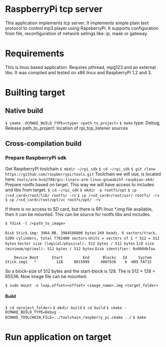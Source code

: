 # RaspberryPi tcp server
This application implements tcp server. It implements simple plain text protocol to control mp3 player using RapsberryPi. It supports configuration from file, reconfiguration of network setings like: ip, mask or gateway.

# Requirements
This is linux based application. Requires pthread, mpg123 and ao external libs. It was compiled and tested on x86 linux and RaspberryPi 1,2 and 3.

# Builting target
## Native build
`$ cmake -DCMAKE_BUILD_TYPE=<type> <path_to_project>`
`$ make`
type: Debug, Release
path_to_project: location of rpi_tcp_listener sources

## Cross-compilation build
### Prepare RaspberryPi sdk
Get RaspberryPi toolchain
`$ mkdir ~/rpi_sdk`
`$ cd ~/rpi_sdk`
`$ git clone https://github.com/raspberrypi/tools.git`
Toolchain we will use, is located here:
`tools/arm-bcm2708/gcc-linaro-arm-linux-gnueabihf-raspbian-x64/`
Prepare rootfs based on target. This way we will have access to includes and libs from target.
`$ cd ~/rpi_sdk`
`$ mkdir -p rootfs/opt`
`$ cp /<sd_card>/root/lib/ rootfs/ -rv`
`$ cp /<sd_card>/root/usr/ rootfs/ -rv`
`$ cp /<sd_card>/root/opt/vc rootfs/opt/ -rv`

If there is no access to SD card, but there is RPi linux *.img file available, then it can be mounted. This can be source for rootfs libs and includes.

`$ fdisk -l /<path_to_image>`

`Disk Stick.img: 3984 MB, 3984588800 bytes`
`249 heads, 6 sectors/track, 5209 cylinders, total 7782400 sectors`
`Units = sectors of 1 * 512 = 512 bytes`
`Sector size (logical/physical): 512 bytes / 512 bytes`
`I/O size (minimum/optimal): 512 bytes / 512 bytes`
`Disk identifier: 0x0004bfaa`

`    Device Boot      Start         End      Blocks   Id     System`
`Stick.img1   *         128     8015999     4007936    b  W95 FAT32`

So a block-size of 512 bytes and the start-block is 128. The <offset> is 512 * 128 = 65536. Now image file can be mounted:

`$ sudo mount -o loop,offset=<offset> <image_name>.img <target_folder>`


#### Build
`$ cd <project_folder>`
`$ mkdir build`
`$ cd build`
`$ cmake -DCMAKE_BUILD_TYPE=Debug -DCMAKE_TOOLCHAIN_FILE=../toolchain_raspberry_pi.cmake ../`
`$ make`

# Run application on target

